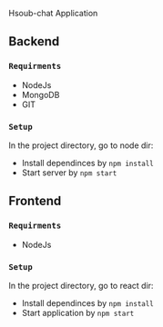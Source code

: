 Hsoub-chat Application

## Backend

### `Requirments`
* NodeJs
* MongoDB
* GIT

### `Setup`
In the project directory, go to node dir:
* Install dependinces by `npm install`
* Start server by `npm start`

## Frontend 

### `Requirments`
* NodeJs

### `Setup`
In the project directory, go to react dir:
* Install dependinces by `npm install`
* Start application by `npm start`
